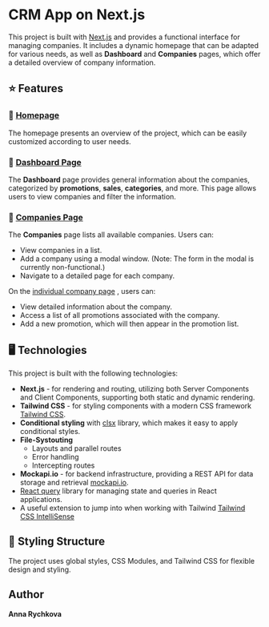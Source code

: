 # CRM App on Next.js

This project is built with <a href="https://nextjs.org/docs/getting-started/installation" target="_blank" rel="noreferrer">Next.js</a> and provides a functional interface for managing companies. It includes a dynamic homepage that can be adapted for various needs, as well as **Dashboard** and **Companies** pages, which offer a detailed overview of company information.

## :star: Features

### :link: <a href="https://crm-app-next-psi.vercel.app/" target="_blank" rel="noreferrer">Homepage</a>
The homepage presents an overview of the project, which can be easily customized according to user needs.

### :link: <a href="https://crm-app-next-psi.vercel.app/dashboard" target="_blank" rel="noreferrer">Dashboard Page</a>
The **Dashboard** page provides general information about the companies, categorized by **promotions**, **sales**, **categories**, and more. This page allows users to view companies and filter the information.

### :link: <a href="https://crm-app-next-psi.vercel.app/companies" target="_blank" rel="noreferrer">Companies Page</a>

The **Companies** page lists all available companies. Users can:
- View companies in a list.
- Add a company using a modal window. (Note: The form in the modal is currently non-functional.)
- Navigate to a detailed page for each company.


On the <a href="https://crm-app-next-psi.vercel.app/companies/18" target="_blank" rel="noreferrer">individual company page</a> , users can:
- View detailed information about the company.
- Access a list of all promotions associated with the company.
- Add a new promotion, which will then appear in the promotion list.

## :desktop_computer: Technologies

This project is built with the following technologies:

- **Next.js** - for rendering and routing, utilizing both Server Components and Client Components, supporting both static and dynamic rendering.
- **Tailwind CSS** - for styling components with a modern CSS framework <a href="https://nextjs.org/docs/app/building-your-application/styling/tailwind-css" target="_blank" rel="noreferrer">Tailwind CSS</a>.
- **Conditional styling** with  <a href="https://www.npmjs.com/package/clsx" target="_blank" rel="noreferrer">clsx</a> library, which makes it easy to apply conditional styles.
- **File-Systouting**
  - Layouts and parallel routes
  - Error handling
  - Intercepting routes
- **Mockapi.io** - for backend infrastructure, providing a REST API for data storage and retrieval <a href="https://mockapi.io/projects" target="_blank" rel="noreferrer">mockapi.io</a>.
- <a href="https://tanstack.com/query/latest/docs/framework/react/overview" target="_blank" rel="noreferrer">React query</a> library for managing state and queries in React applications.
- A useful extension to jump into when working with Tailwind <a href="https://marketplace.visualstudio.com/items?itemName=bradlc.vscode-tailwindcss" target="_blank" rel="noreferrer">Tailwind CSS IntelliSense</a>

## :art: Styling Structure

The project uses global styles, CSS Modules, and Tailwind CSS for flexible design and styling.

## Author

**Anna Rychkova**
